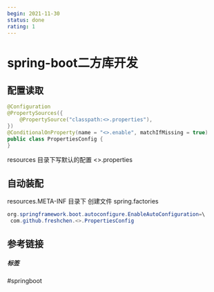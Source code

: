```yaml
---
begin: 2021-11-30
status: done
rating: 1
---
```


# spring-boot二方库开发

## 配置读取

```java
@Configuration
@PropertySources({
    @PropertySource("classpath:<>.properties"),
})
@ConditionalOnProperty(name = "<>.enable", matchIfMissing = true)
public class PropertiesConfig {  
}
```

resources 目录下写默认的配置 <>.properties

## 自动装配

resources.META-INF 目录下 创建文件 spring.factories 

```java
org.springframework.boot.autoconfigure.EnableAutoConfiguration=\  
 com.github.freshchen.<>.PropertiesConfig
```


## 参考链接


##### 标签
#springboot 